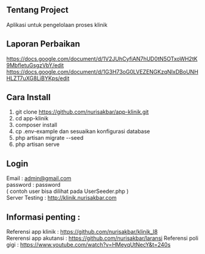 ## Tentang Project

Aplikasi untuk pengelolaan proses klinik


## Laporan Perbaikan
https://docs.google.com/document/d/1V2JUhCyfiAN7hUD0tN5OTxoWH2tK9MbfletuGsgzVbY/edit
https://docs.google.com/document/d/1G3H73oG0LVEZENGKzqNIxDBoUNHHLZT7uXG8LiBYKps/edit

## Cara Install
1. git clone https://github.com/nurisakbar/app-klinik.git
2. cd app-klinik
3. composer install
4. cp .env-example dan sesuaikan konfigurasi database
5. php artisan migrate --seed
6. php artisan serve


## Login

Email : admin@gmail.com <br>
password : password<br>
( contoh user bisa dilihat pada UserSeeder.php )
<br>
Server Testing : http://klinik.nurisakbar.com

## Informasi penting :
Referensi app klinik : https://github.com/nurisakbar/klinik_l8<br>
Rererensi app akutansi : https://github.com/nurisakbar/laransi
Referensi poli gigi : https://www.youtube.com/watch?v=HMeyqUtNecY&t=240s
